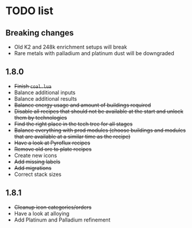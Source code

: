 # TODO list
## Breaking changes
- Old K2 and 248k enrichment setups will break
- Rare metals with palladium and platinum dust will be downgraded

## 1.8.0
- ~~Finish `coal.lua`~~
- Balance additional inputs
- Balance additional results
- ~~Balance energy usage and amount of buildings required~~
- ~~Disable all recipes that should not be available at the start and unlock them by technologies~~
- ~~Find the right place in the tech tree for all stages~~
- ~~Balance everything with prod modules (choose buildings and modules that are available at a similar time as the recipe)~~
- ~~Have a look at Pyroflux recipes~~
- ~~Remove old ore to plate recipes~~
- Create new icons
- ~~Add missing labels~~
- ~~Add migrations~~
- Correct stack sizes

## 1.8.1
- ~~Cleanup icon categories/orders~~
- Have a look at alloying
- Add Platinum and Palladium refinement
